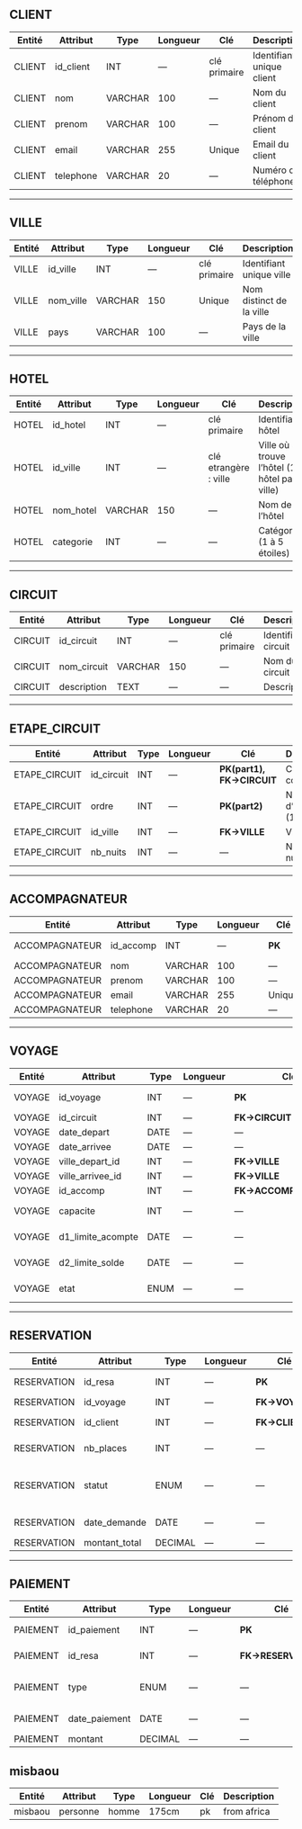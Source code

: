 
## CLIENT
| Entité | Attribut   | Type     | Longueur | Clé     | Description |
|--------|------------|----------|----------|---------|-------------|
| CLIENT | id_client  | INT      | —        | clé primaire    | Identifiant unique client |
| CLIENT | nom        | VARCHAR  | 100      | —       | Nom du client |
| CLIENT | prenom     | VARCHAR  | 100      | —       | Prénom du client |
| CLIENT | email      | VARCHAR  | 255      | Unique  | Email du client |
| CLIENT | telephone  | VARCHAR  | 20       | —       | Numéro de téléphone |

---

## VILLE
| Entité | Attribut   | Type     | Longueur | Clé     | Description |
|--------|------------|----------|----------|---------|-------------|
| VILLE  | id_ville   | INT      | —        | clé primaire     | Identifiant unique ville |
| VILLE  | nom_ville  | VARCHAR  | 150      | Unique  | Nom distinct de la ville |
| VILLE  | pays       | VARCHAR  | 100      | —       | Pays de la ville |

---

## HOTEL
| Entité | Attribut   | Type     | Longueur | Clé            | Description |
|--------|------------|----------|----------|----------------|-------------|
| HOTEL  | id_hotel   | INT      | —        | clé primaire        | Identifiant hôtel |
| HOTEL  | id_ville   | INT      | —        | clé etrangère : ville  | Ville où se trouve l’hôtel (1 hôtel par ville) |
| HOTEL  | nom_hotel  | VARCHAR  | 150      | —              | Nom de l’hôtel |
| HOTEL  | categorie  | INT      | —        | —              | Catégorie (1 à 5 étoiles) |

---

## CIRCUIT
| Entité  | Attribut     | Type     | Longueur | Clé     | Description |
|---------|--------------|----------|----------|---------|-------------|
| CIRCUIT | id_circuit   | INT      | —        | clé primaire  | Identifiant circuit |
| CIRCUIT | nom_circuit  | VARCHAR  | 150      | —       | Nom du circuit |
| CIRCUIT | description  | TEXT     | —        | —       | Description |

---

## ETAPE_CIRCUIT
| Entité        | Attribut   | Type | Longueur | Clé                          | Description |
|---------------|------------|------|----------|------------------------------|-------------|
| ETAPE_CIRCUIT | id_circuit | INT  | —        | **PK(part1), FK→CIRCUIT**    | Circuit concerné |
| ETAPE_CIRCUIT | ordre      | INT  | —        | **PK(part2)**                | Numéro d’étape (1,2,3,…) |
| ETAPE_CIRCUIT | id_ville   | INT  | —        | **FK→VILLE**                 | Ville visitée |
| ETAPE_CIRCUIT | nb_nuits   | INT  | —        | —                            | Nombre de nuits (≥1) |

---

## ACCOMPAGNATEUR
| Entité        | Attribut    | Type     | Longueur | Clé     | Description |
|---------------|-------------|----------|----------|---------|-------------|
| ACCOMPAGNATEUR| id_accomp   | INT      | —        | **PK**  | Identifiant accompagnateur |
| ACCOMPAGNATEUR| nom         | VARCHAR  | 100      | —       | Nom |
| ACCOMPAGNATEUR| prenom      | VARCHAR  | 100      | —       | Prénom |
| ACCOMPAGNATEUR| email       | VARCHAR  | 255      | Unique  | Email |
| ACCOMPAGNATEUR| telephone   | VARCHAR  | 20       | —       | Téléphone |

---

## VOYAGE
| Entité | Attribut          | Type    | Longueur | Clé                      | Description |
|--------|------------------|---------|----------|--------------------------|-------------|
| VOYAGE | id_voyage        | INT     | —        | **PK**                   | Identifiant voyage |
| VOYAGE | id_circuit       | INT     | —        | **FK→CIRCUIT**           | Circuit exécuté |
| VOYAGE | date_depart      | DATE    | —        | —                        | Date de départ |
| VOYAGE | date_arrivee     | DATE    | —        | —                        | Date d’arrivée |
| VOYAGE | ville_depart_id  | INT     | —        | **FK→VILLE**             | Ville de départ |
| VOYAGE | ville_arrivee_id | INT     | —        | **FK→VILLE**             | Ville d’arrivée |
| VOYAGE | id_accomp        | INT     | —        | **FK→ACCOMPAGNATEUR**    | Accompagnateur |
| VOYAGE | capacite         | INT     | —        | —                        | Nombre total de places |
| VOYAGE | d1_limite_acompte| DATE    | —        | —                        | Date limite acompte (D1) |
| VOYAGE | d2_limite_solde  | DATE    | —        | —                        | Date limite solde (D2) |
| VOYAGE | etat             | ENUM    | —        | —                        | Prévu / Confirmé / Annulé |

---

## RESERVATION
| Entité     | Attribut       | Type     | Longueur | Clé                  | Description |
|------------|----------------|----------|----------|----------------------|-------------|
| RESERVATION| id_resa        | INT      | —        | **PK**               | Identifiant réservation |
| RESERVATION| id_voyage      | INT      | —        | **FK→VOYAGE**        | Voyage lié |
| RESERVATION| id_client      | INT      | —        | **FK→CLIENT**        | Client qui réserve |
| RESERVATION| nb_places      | INT      | —        | —                    | Nombre de places |
| RESERVATION| statut         | ENUM     | —        | —                    | en_attente / acompte_versé / définitive / annulée |
| RESERVATION| date_demande   | DATE     | —        | —                    | Date de demande |
| RESERVATION| montant_total  | DECIMAL  | —        | —                    | Prix total prévu |

---

## PAIEMENT
| Entité  | Attribut      | Type     | Longueur | Clé              | Description |
|---------|---------------|----------|----------|------------------|-------------|
| PAIEMENT| id_paiement   | INT      | —        | **PK**           | Identifiant paiement |
| PAIEMENT| id_resa       | INT      | —        | **FK→RESERVATION**| Réservation liée |
| PAIEMENT| type          | ENUM     | —        | —                | acompte / solde / remboursement |
| PAIEMENT| date_paiement | DATE     | —        | —                | Date du paiement |
| PAIEMENT| montant       | DECIMAL  | —        | —                | Montant payé |


## misbaou
| Entité  | Attribut      | Type     | Longueur | Clé              | Description |
|---------|---------------|----------|----------|------------------|-------------|
|  misbaou|    personne   | homme    |    175cm |      pk          | from africa  |
